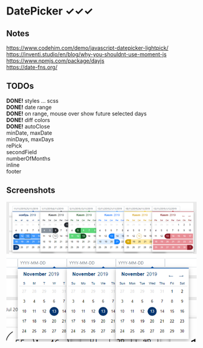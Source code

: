# DatePicker ✓✓✓
 
## Notes
https://www.codehim.com/demo/javascript-datepicker-lightpick/  
https://inventi.studio/en/blog/why-you-shouldnt-use-moment-js  
https://www.npmjs.com/package/dayjs  
https://date-fns.org/  

## TODOs
**DONE!** styles ... scss  
**DONE!** date range  
**DONE!** on range, mouse over show future selected days  
**DONE!** diff colors  
**DONE!** autoClose  
minDate, maxDate  
minDays, maxDays  
rePick  
secondField  
numberOfMonths  
inline  
footer  
 

## Screenshots
![](Screenshots/Datepicker_Colors.png)  
![](Screenshots/Datepicker_dow.png)  

